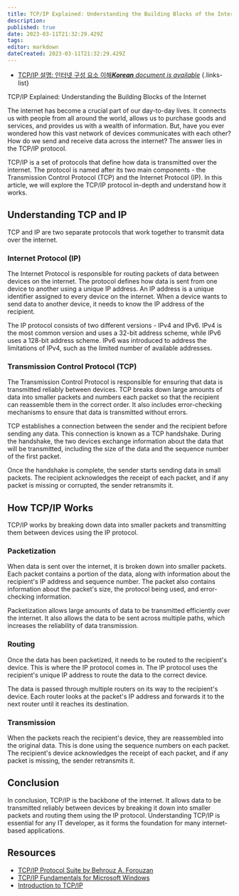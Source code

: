 ```yaml
---
title: TCP/IP Explained: Understanding the Building Blocks of the Internet
description: 
published: true
date: 2023-03-11T21:32:29.429Z
tags: 
editor: markdown
dateCreated: 2023-03-11T21:32:29.429Z
---
```


- [TCP/IP 설명: 인터넷 구성 요소 이해***Korean** document is available*](/ko/Knowledge-base/Network/tcpip-explained-understanding-the-building-blocks-of-the-internet)
{.links-list}

TCP/IP Explained: Understanding the Building Blocks of the Internet

The internet has become a crucial part of our day-to-day lives. It connects us with people from all around the world, allows us to purchase goods and services, and provides us with a wealth of information. But, have you ever wondered how this vast network of devices communicates with each other? How do we send and receive data across the internet? The answer lies in the TCP/IP protocol.

TCP/IP is a set of protocols that define how data is transmitted over the internet. The protocol is named after its two main components - the Transmission Control Protocol (TCP) and the Internet Protocol (IP). In this article, we will explore the TCP/IP protocol in-depth and understand how it works.

## Understanding TCP and IP

TCP and IP are two separate protocols that work together to transmit data over the internet. 

### Internet Protocol (IP)

The Internet Protocol is responsible for routing packets of data between devices on the internet. The protocol defines how data is sent from one device to another using a unique IP address. An IP address is a unique identifier assigned to every device on the internet. When a device wants to send data to another device, it needs to know the IP address of the recipient.

The IP protocol consists of two different versions - IPv4 and IPv6. IPv4 is the most common version and uses a 32-bit address scheme, while IPv6 uses a 128-bit address scheme. IPv6 was introduced to address the limitations of IPv4, such as the limited number of available addresses.

### Transmission Control Protocol (TCP)

The Transmission Control Protocol is responsible for ensuring that data is transmitted reliably between devices. TCP breaks down large amounts of data into smaller packets and numbers each packet so that the recipient can reassemble them in the correct order. It also includes error-checking mechanisms to ensure that data is transmitted without errors.

TCP establishes a connection between the sender and the recipient before sending any data. This connection is known as a TCP handshake. During the handshake, the two devices exchange information about the data that will be transmitted, including the size of the data and the sequence number of the first packet.

Once the handshake is complete, the sender starts sending data in small packets. The recipient acknowledges the receipt of each packet, and if any packet is missing or corrupted, the sender retransmits it.

## How TCP/IP Works

TCP/IP works by breaking down data into smaller packets and transmitting them between devices using the IP protocol. 

### Packetization

When data is sent over the internet, it is broken down into smaller packets. Each packet contains a portion of the data, along with information about the recipient's IP address and sequence number. The packet also contains information about the packet's size, the protocol being used, and error-checking information.

Packetization allows large amounts of data to be transmitted efficiently over the internet. It also allows the data to be sent across multiple paths, which increases the reliability of data transmission.

### Routing

Once the data has been packetized, it needs to be routed to the recipient's device. This is where the IP protocol comes in. The IP protocol uses the recipient's unique IP address to route the data to the correct device. 

The data is passed through multiple routers on its way to the recipient's device. Each router looks at the packet's IP address and forwards it to the next router until it reaches its destination.

### Transmission

When the packets reach the recipient's device, they are reassembled into the original data. This is done using the sequence numbers on each packet. The recipient's device acknowledges the receipt of each packet, and if any packet is missing, the sender retransmits it.

## Conclusion

In conclusion, TCP/IP is the backbone of the internet. It allows data to be transmitted reliably between devices by breaking it down into smaller packets and routing them using the IP protocol. Understanding TCP/IP is essential for any IT developer, as it forms the foundation for many internet-based applications.

## Resources

- [TCP/IP Protocol Suite by Behrouz A. Forouzan](https://www.amazon.com/TCP-IP-Protocol-Suite-Behrouz-Forouzan/dp/0073376043)
- [TCP/IP Fundamentals for Microsoft Windows](https://docs.microsoft.com/en-us/windows/client-management/tcp-ip-fundamentals-for-microsoft-windows)
- [Introduction to TCP/IP](https://www.ibm.com/support/knowledgecenter/ssw_ibm_i_72/rzab6/introtcpip.htm)